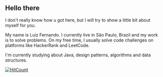 
## Hello there

I don't really know how u got here, but I will try to show a little bit about myself for you.

My name is Luiz Fernando. I currently live in São Paulo, Brazil and my work is to solve problems. 
On my free time, I usually solve code challenges on platforms like HackerRank and LeetCode.

I'm currently studying about Java, design patterns, algorithms and data structures.

[![HitCount](https://hits.dwyl.com/fernandofrance/fernandofrance/fernandofrance.svg?style=flat)](http://hits.dwyl.com/fernandofrance/fernandofrance/fernandofrance)
